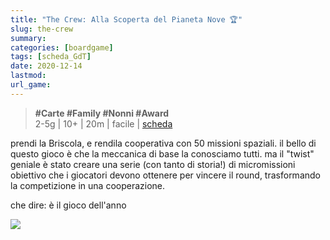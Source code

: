 ```yaml
---
title: "The Crew: Alla Scoperta del Pianeta Nove 🏆"
slug: the-crew
summary: 
categories: [boardgame]
tags: [scheda_GdT]
date: 2020-12-14
lastmod: 
url_game: 
---
```

> **#Carte #Family #Nonni #Award**  
> 2-5g | 10+ | 20m | facile | [scheda](https://www.boardgamegeek.com/boardgame/284083/crew-quest-planet-nine)   

prendi la Briscola, e rendila cooperativa con 50 missioni spaziali.
il bello di questo gioco è che la meccanica di base la conosciamo tutti.
ma il "twist" geniale è stato creare una serie (con tanto di storia!) di micromissioni obiettivo che i giocatori devono ottenere per vincere il round, trasformando la competizione in una cooperazione.

che dire: è il gioco dell'anno

![](gdt_thecrew.jpg)

